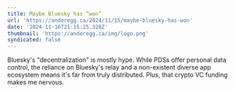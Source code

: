 ```yaml
---
title: Maybe Bluesky has “won”
url: 'https://anderegg.ca/2024/11/15/maybe-bluesky-has-won'
date: '2024-11-16T21:15:25.328Z'
thumbnail: 'https://anderegg.ca/img/logo.png'
syndicated: false
---
```

Bluesky's "decentralization" is mostly hype.  While PDSs offer personal data control, the reliance on Bluesky's relay and a non-existent diverse app ecosystem means it's far from truly distributed.  Plus, that crypto VC funding makes me nervous.

